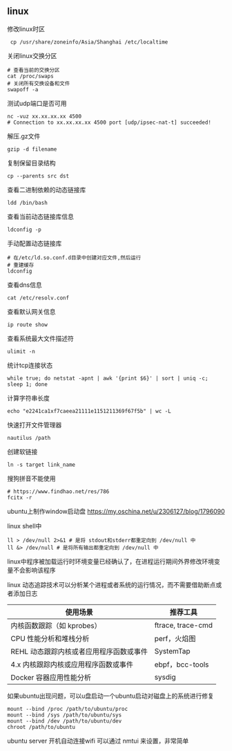 ## linux

修改linux时区

```shell
 cp /usr/share/zoneinfo/Asia/Shanghai /etc/localtime
```

关闭linux交换分区

```shell
# 查看当前的交换分区
cat /proc/swaps
# 关闭所有交换设备和文件
swapoff -a
```

测试udp端口是否可用

```shell
nc -vuz xx.xx.xx.xx 4500
# Connection to xx.xx.xx.xx 4500 port [udp/ipsec-nat-t] succeeded!
```

解压.gz文件

```shell
gzip -d filename
```

复制保留目录结构

```shell
cp --parents src dst
```

查看二进制依赖的动态链接库

```shell
ldd /bin/bash
```

查看当前动态链接库信息

```shell
ldconfig -p
```

手动配置动态链接库
```shell
# 在/etc/ld.so.conf.d目录中创建对应文件,然后运行
# 重建缓存
ldconfig
```

查看dns信息

```shell
cat /etc/resolv.conf 
```

查看默认网关信息

```shell
ip route show
```

查看系统最大文件描述符

```shell
ulimit -n
```

统计tcp连接状态

```shell
while true; do netstat -apnt | awk '{print $6}' | sort | uniq -c; sleep 1; done
```

计算字符串长度

```shell
echo "e2241ca1xf7caeea21111e1151211369f67f5b" | wc -L
```

快速打开文件管理器

```shell
nautilus /path
```

创建软链接

```shell
ln -s target link_name
```

搜狗拼音不能使用

```shell
# https://www.findhao.net/res/786
fcitx -r
```

ubuntu上制作window启动盘
https://my.oschina.net/u/2306127/blog/1796090

linux shell中
```
ll > /dev/null 2>&1 # 是将 stdout和stderr都重定向到 /dev/null 中
ll &> /dev/null # 是将所有输出都重定向到 /dev/null 中
```
linux中程序被加载运行时环境变量已经确认了，在进程运行期间外界修改环境变量不会影响该程序

linux 动态追踪技术可以分析某个进程或者系统的运行情况，而不需要借助断点或者添加日志

| 使用场景 | 推荐工具 |
| ---- | ---- |
| 内核函数跟踪（如 kprobes）| ftrace, trace-cmd |
| CPU 性能分析和堆栈分析 | perf，火焰图 |
| REHL 动态跟踪内核或者应用程序函数或事件 | SystemTap |
| 4.x 内核跟踪内核或应用程序函数或事件 | ebpf，bcc-tools |
| Docker 容器应用性能分析 | sysdig |


如果ubuntu出现问题，可以u盘启动一个ubuntu启动对磁盘上的系统进行修复
```
mount --bind /proc /path/to/ubuntu/proc
mount --bind /sys /path/to/ubuntu/sys
mount --bind /dev /path/to/ubuntu/dev
chroot /path/to/ubuntu
```

ubuntu server 开机自动连接wifi 可以通过  nmtui 来设置，非常简单


